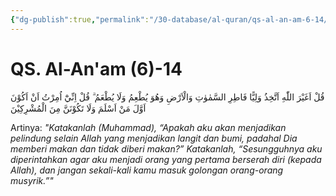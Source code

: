 ```yaml
---
{"dg-publish":true,"permalink":"/30-database/al-quran/qs-al-an-am-6-14/"}
---
```



# QS. Al-An'am (6)-14
قُلْ اَغَيْرَ اللّٰهِ اَتَّخِذُ وَلِيًّا فَاطِرِ السَّمٰوٰتِ وَالْاَرْضِ وَهُوَ يُطْعِمُ وَلَا يُطْعَمُ ۗ قُلْ اِنِّيْٓ اُمِرْتُ اَنْ اَكُوْنَ اَوَّلَ مَنْ اَسْلَمَ وَلَا تَكُوْنَنَّ مِنَ الْمُشْرِكِيْنَ 

Artinya: *"Katakanlah (Muhammad), “Apakah aku akan menjadikan pelindung selain Allah yang menjadikan langit dan bumi, padahal Dia memberi makan dan tidak diberi makan?” Katakanlah, “Sesungguhnya aku diperintahkan agar aku menjadi orang yang pertama berserah diri (kepada Allah), dan jangan sekali-kali kamu masuk golongan orang-orang musyrik.”"*
